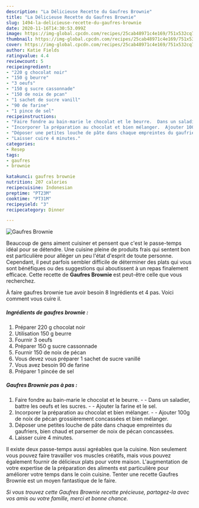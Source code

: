 ```yaml
---
description: "La Délicieuse Recette du Gaufres Brownie"
title: "La Délicieuse Recette du Gaufres Brownie"
slug: 1494-la-delicieuse-recette-du-gaufres-brownie
date: 2020-11-16T14:30:53.099Z
image: https://img-global.cpcdn.com/recipes/25cab48971c4e169/751x532cq70/gaufres-brownie-photo-principale-de-la-recette.jpg
thumbnail: https://img-global.cpcdn.com/recipes/25cab48971c4e169/751x532cq70/gaufres-brownie-photo-principale-de-la-recette.jpg
cover: https://img-global.cpcdn.com/recipes/25cab48971c4e169/751x532cq70/gaufres-brownie-photo-principale-de-la-recette.jpg
author: Katie Fields
ratingvalue: 4.4
reviewcount: 5
recipeingredient:
- "220 g chocolat noir"
- "150 g beurre"
- "3 oeufs"
- "150 g sucre cassonnade"
- "150 de noix de pcan"
- "1 sachet de sucre vanill"
- "90 de farine"
- "1 pince de sel"
recipeinstructions:
- "Faire fondre au bain-marie le chocolat et le beurre.  Dans un saladier, battre les oeufs et les sucres.  Ajouter la farine et le sel."
- "Incorporer la préparation au chocolat et bien mélanger.  Ajouter 100g de noix de pécan grossièrement concassées et bien mélanger."
- "Déposer une petites louche de pâte dans chaque empreintes du gaufriers, bien chaud et parsemer de noix de pécan concassées."
- "Laisser cuire 4 minutes."
categories:
- Resep
tags:
- gaufres
- brownie

katakunci: gaufres brownie 
nutrition: 207 calories
recipecuisine: Indonesian
preptime: "PT23M"
cooktime: "PT31M"
recipeyield: "3"
recipecategory: Dinner

---
```



![Gaufres Brownie](https://img-global.cpcdn.com/recipes/25cab48971c4e169/751x532cq70/gaufres-brownie-photo-principale-de-la-recette.jpg)

Beaucoup de gens aiment cuisiner et pensent que c'est le passe-temps idéal pour se détendre. Une cuisine pleine de produits frais qui sentent bon est particulière pour alléger un peu l'état d'esprit de toute personne. Cependant, il peut parfois sembler difficile de déterminer des plats qui vous sont bénéfiques ou des suggestions qui aboutissent à un repas finalement efficace. Cette recette de <strong> Gaufres Brownie </strong> est peut-être celle que vous recherchez.

<!--inarticleads1-->

À faire gaufres brownie tue avoir besoin 8 Ingrédients et 4 pas. Voici comment vous cuire il.

##### Ingrédients de gaufres brownie :

1. Préparer 220 g chocolat noir
1. Utilisation 150 g beurre
1. Fournir 3 oeufs
1. Préparer 150 g sucre cassonnade
1. Fournir 150 de noix de pécan
1. Vous devez vous préparer 1 sachet de sucre vanillé
1. Vous avez besoin 90 de farine
1. Préparer 1 pincée de sel




<!--inarticleads2-->

##### Gaufres Brownie pas à pas :

1. Faire fondre au bain-marie le chocolat et le beurre. -  - Dans un saladier, battre les oeufs et les sucres. -  - Ajouter la farine et le sel.
1. Incorporer la préparation au chocolat et bien mélanger. -  - Ajouter 100g de noix de pécan grossièrement concassées et bien mélanger.
1. Déposer une petites louche de pâte dans chaque empreintes du gaufriers, bien chaud et parsemer de noix de pécan concassées.
1. Laisser cuire 4 minutes.




<!--inarticleads1-->

<p>
Il existe deux passe-temps aussi agréables que la cuisine. Non seulement vous pouvez faire travailler vos muscles créatifs, mais vous pouvez également fournir de délicieux plats pour votre maison. L'augmentation de votre expertise de la préparation des aliments est particulière pour améliorer votre temps dans le coin cuisine. Tenter une recette Gaufres Brownie est un moyen fantastique de le faire.
</p>

<p>
<i>Si vous trouvez cette Gaufres Brownie recette précieuse, partagez-la avec vos amis ou votre famille, merci et bonne chance.</i>
</p>
